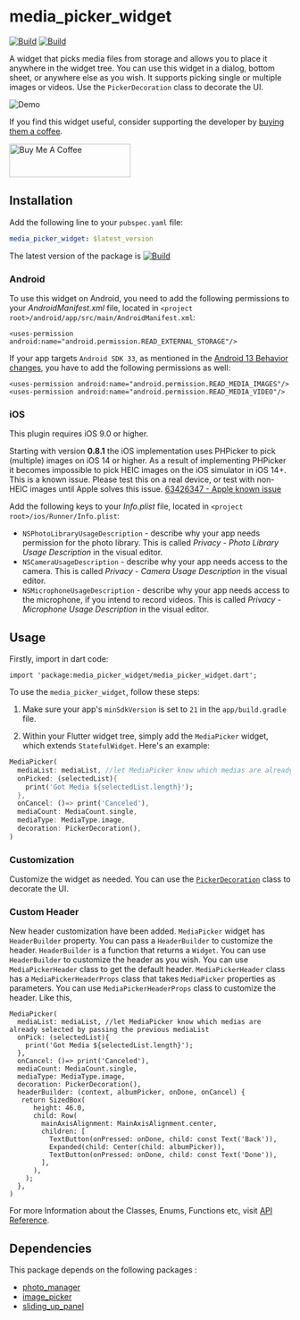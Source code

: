 # media_picker_widget

[![Build](https://img.shields.io/badge/pub-v1.0.6-%23009F00)](https://pub.dev/packages/media_picker_widget)
[![Build](https://img.shields.io/badge/licence-MIT-%23f16f12)](https://github.com/rafidgotit/media_picker_widget/blob/master/LICENSE)

A widget that picks media files from storage and allows you to place it anywhere in the widget tree. You can use this widget in a dialog, bottom sheet, or anywhere else as you wish. It supports picking single or multiple images or videos. Use the `PickerDecoration` class to decorate the UI.

![Demo](https://raw.githubusercontent.com/rafidgotit/media_picker_widget/master/resources/demo.gif)

If you find this widget useful, consider supporting the developer by [buying them a coffee](https://www.buymeacoffee.com/rafid).

<a href="https://www.buymeacoffee.com/rafid" target="_blank"><img src="https://cdn.buymeacoffee.com/buttons/v2/default-blue.png" alt="Buy Me A Coffee" style="height: 60px !important;width: 217px !important;" ></a>

## Installation

Add the following line to your `pubspec.yaml` file:

```yaml
media_picker_widget: $latest_version
```
The latest version of the package is   [![Build](https://img.shields.io/badge/pub-v1.0.6-%23009F00)](https://pub.dev/packages/media_picker_widget)

### Android

To use this widget on Android, you need to add the following permissions to your _AndroidManifest.xml_ file, located in `<project root>/android/app/src/main/AndroidManifest.xml`:
```
<uses-permission android:name="android.permission.READ_EXTERNAL_STORAGE"/>
```

If your app targets `Android SDK 33`, as mentioned in the [Android 13 Behavior changes](https://developer.android.com/about/versions/13/behavior-changes-13), you have to add the following permissions as well:
```
<uses-permission android:name="android.permission.READ_MEDIA_IMAGES"/>
<uses-permission android:name="android.permission.READ_MEDIA_VIDEO"/>
```

### iOS

This plugin requires iOS 9.0 or higher.

Starting with version **0.8.1** the iOS implementation uses PHPicker to pick (multiple) images on iOS 14 or higher.
As a result of implementing PHPicker it becomes impossible to pick HEIC images on the iOS simulator in iOS 14+. This is a known issue. Please test this on a real device, or test with non-HEIC images until Apple solves this issue. [63426347 - Apple known issue](https://www.google.com/search?q=63426347+apple&sxsrf=ALeKk01YnTMid5S0PYvhL8GbgXJ40ZS[…]t=gws-wiz&ved=0ahUKEwjKh8XH_5HwAhWL_rsIHUmHDN8Q4dUDCA8&uact=5)

Add the following keys to your _Info.plist_ file, located in `<project root>/ios/Runner/Info.plist`:

* `NSPhotoLibraryUsageDescription` - describe why your app needs permission for the photo library. This is called _Privacy - Photo Library Usage Description_ in the visual editor.
* `NSCameraUsageDescription` - describe why your app needs access to the camera. This is called _Privacy - Camera Usage Description_ in the visual editor.
* `NSMicrophoneUsageDescription` - describe why your app needs access to the microphone, if you intend to record videos. This is called _Privacy - Microphone Usage Description_ in the visual editor.

## Usage
Firstly, import in dart code:
```
import 'package:media_picker_widget/media_picker_widget.dart';
```

To use the `media_picker_widget`, follow these steps:

1. Make sure your app's `minSdkVersion` is set to `21` in the `app/build.gradle` file.

2. Within your Flutter widget tree, simply add the `MediaPicker` widget, which extends `StatefulWidget`. Here's an example:
```dart
MediaPicker(
  mediaList: mediaList, //let MediaPicker know which medias are already selected by passing the previous mediaList
  onPicked: (selectedList){
    print('Got Media ${selectedList.length}');
  },
  onCancel: ()=> print('Canceled'),
  mediaCount: MediaCount.single,
  mediaType: MediaType.image,
  decoration: PickerDecoration(),
)
```

### Customization
Customize the widget as needed. You can use the [`PickerDecoration`](https://pub.dev/documentation/media_picker_widget/latest/media_picker_widget/PickerDecoration-class.html) class to decorate the UI.

### Custom Header
New header customization have been added. `MediaPicker` widget has `HeaderBuilder` property. You can pass a `HeaderBuilder` to customize the header. `HeaderBuilder` is a function that returns a `Widget`. You can use `HeaderBuilder` to customize the header as you wish. You can use `MediaPickerHeader` class to get the default header. `MediaPickerHeader` class has a `MediaPickerHeaderProps` class that takes `MediaPicker` properties as parameters. You can use `MediaPickerHeaderProps` class to customize the header. 
Like this,
```
MediaPicker(
  mediaList: mediaList, //let MediaPicker know which medias are already selected by passing the previous mediaList
  onPick: (selectedList){
    print('Got Media ${selectedList.length}');
  },
  onCancel: ()=> print('Canceled'),
  mediaCount: MediaCount.single,
  mediaType: MediaType.image,
  decoration: PickerDecoration(),
  headerBuilder: (context, albumPicker, onDone, onCancel) {
   return SizedBox(
      height: 46.0,
      child: Row(
        mainAxisAlignment: MainAxisAlignment.center,
        children: [
          TextButton(onPressed: onDone, child: const Text('Back')),
          Expanded(child: Center(child: albumPicker)),
          TextButton(onPressed: onDone, child: const Text('Done')),
        ],
      ),
    );
  },
)
```


For more Information about the Classes, Enums, Functions etc, visit [API Reference](https://pub.dev/documentation/media_picker_widget/latest/).


## Dependencies
This package depends on the following packages :
- [photo_manager](https://pub.dev/packages/photo_manager)
- [image_picker](https://pub.dev/packages/image_picker)
- [sliding_up_panel](https://pub.dev/packages/sliding_up_panel)
